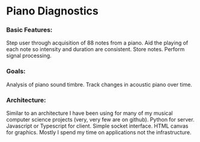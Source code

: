 # Piano Diagnostics

### Basic Features:
Step user through acquisition of 88 notes from a piano.
Aid the playing of each note so intensity and duration are consistent.
Store notes.
Perform signal processing.

### Goals:
Analysis of piano sound timbre.
Track changes in acoustic piano over time.

### Architecture:
Similar to an architecture I have been using for many of my musical computer science projects (very, very few are on github). Python for server. Javascript or Typescript for client. Simple socket interface. HTML canvas for graphics. Mostly I spend my time on applications not the infrastructure.